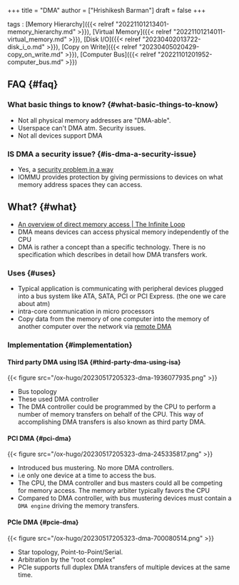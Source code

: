 +++
title = "DMA"
author = ["Hrishikesh Barman"]
draft = false
+++

tags
: [Memory Hierarchy]({{< relref "20221101213401-memory_hierarchy.md" >}}), [Virtual Memory]({{< relref "20221101214011-virtual_memory.md" >}}), [Disk I/O]({{< relref "20230402013722-disk_i_o.md" >}}), [Copy on Write]({{< relref "20230405020429-copy_on_write.md" >}}), [Computer Bus]({{< relref "20221101201952-computer_bus.md" >}})


## FAQ {#faq}


### What basic things to know? {#what-basic-things-to-know}

-   Not all physical memory addresses are "DMA-able".
-   Userspace can't DMA atm. Security issues.
-   Not all devices support DMA


### IS DMA a security issue? {#is-dma-a-security-issue}

-   Yes, a [security problem in a way](https://www.reddit.com/r/ReverseEngineering/comments/1xnpad/how_is_dma_not_a_gaping_security_hole/)
-   IOMMU provides protection by giving permissions to devices on what memory address spaces they can access.


## What? {#what}

-   [An overview of direct memory access | The Infinite Loop](https://geidav.wordpress.com/2014/04/27/an-overview-of-direct-memory-access/)
-   DMA means devices can access physical memory independently of the CPU
-   DMA is rather a concept than a specific technology. There is no specification which describes in detail how DMA transfers work.


### Uses {#uses}

-   Typical application is communicating with peripheral devices plugged into a bus system like ATA, SATA, PCI or PCI Express. (the one we care about atm)
-   intra-core communication in micro processors
-   Copy data from the memory of one computer into the memory of another computer over the network via [remote DMA](https://en.wikipedia.org/wiki/Remote_direct_memory_access)


### Implementation {#implementation}


#### Third party DMA using ISA {#third-party-dma-using-isa}

{{< figure src="/ox-hugo/20230517205323-dma-1936077935.png" >}}

-   Bus topology
-   These used DMA controller
-   The DMA controller could be programmed by the CPU to perform a number of memory transfers on behalf of the CPU. This way of accomplishing DMA transfers is also known as third party DMA.


#### PCI DMA {#pci-dma}

{{< figure src="/ox-hugo/20230517205323-dma-245335817.png" >}}

-   Introduced bus mustering. No more DMA controllers.
-   i.e only one device at a time to access the bus.
-   The CPU, the DMA controller and bus masters could all be competing for memory access. The memory arbiter typically favors the CPU
-   Compared to DMA controller, with bus mustering devices must contain a `DMA engine` driving the memory transfers.


#### PCIe DMA {#pcie-dma}

{{< figure src="/ox-hugo/20230517205323-dma-700080514.png" >}}

-   Star topology, Point-to-Point/Serial.
-   Arbitration by the “root complex”
-   PCIe supports full duplex DMA transfers of multiple devices at the same time.
